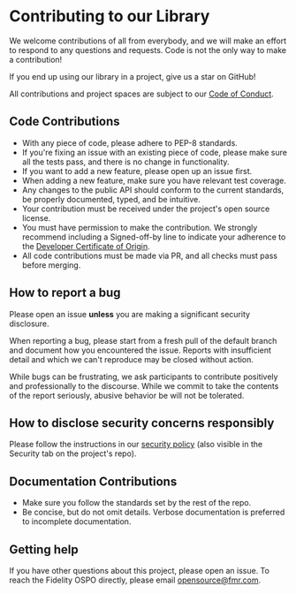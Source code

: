 # Contributing to our Library

We welcome contributions of all from everybody, and we will make an effort
to respond to any questions and requests. Code is not the only way to make
a contribution!

If you end up using our library in a project, give us a star on GitHub!

All contributions and project spaces are subject to our [Code of Conduct](https://github.com/fidelity/.github/blob/main/CODE_OF_CONDUCT.md).

## Code Contributions

- With any piece of code, please adhere to PEP-8 standards.
- If you're fixing an issue with an existing piece of code, please make sure
all the tests pass, and there is no change in functionality.
- If you want to add a new feature, please open up an issue first.
- When adding a new feature, make sure you have relevant test coverage.
- Any changes to the public API should conform to the current standards,
be properly documented, typed, and be intuitive.
- Your contribution must be received under the project's open source license.
- You must have permission to make the contribution. We strongly recommend including a Signed-off-by line to indicate your adherence to the [Developer Certificate of Origin](https://developercertificate.org/).
- All code contributions must be made via PR, and all checks must pass before merging.

## How to report a bug

Please open an issue **unless** you are making a significant security disclosure.

When reporting a bug, please start from a fresh pull of the default branch and document how you encountered the issue. Reports with insufficient detail and which we can't reproduce may be closed without action.

While bugs can be frustrating, we ask participants to contribute positively and professionally to the discourse. While we commit to take the contents of the report seriously, abusive behavior be will not be tolerated.

## How to disclose security concerns responsibly

Please follow the instructions in our [security policy](https://github.com/fidelity/.github/blob/main/SECURITY.md) (also visible in the Security tab on the project's repo).

## Documentation Contributions

- Make sure you follow the standards set by the rest of the repo.
- Be concise, but do not omit details. Verbose documentation is preferred to
incomplete documentation.

## Getting help

If you have other questions about this project, please open an issue. To reach the Fidelity OSPO directly, please email [opensource@fmr.com](mailto:opensource@fmr.com).
